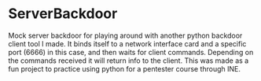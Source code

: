 # ServerBackdoor
Mock server backdoor for playing around with another python backdoor client tool I made. It binds itself to a network interface card and a specific port (6666) in this case, and then waits for client commands. Depending on the commands received it will return info to the client. This was made as a fun project to practice using python for a pentester course through INE. 
